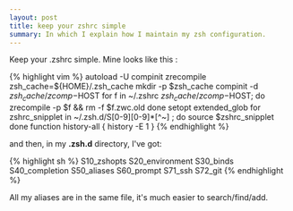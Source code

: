```yaml
---
layout: post
title: keep your zshrc simple
summary: In which I explain how I maintain my zsh configuration.
---
```


Keep your .zshrc simple. Mine looks like this :

{% highlight vim %}
autoload -U compinit zrecompile
zsh_cache=${HOME}/.zsh_cache
mkdir -p $zsh_cache
compinit -d $zsh_cache/zcomp-$HOST
for f in ~/.zshrc $zsh_cache/zcomp-$HOST; do
    zrecompile -p $f &amp;&amp; rm -f $f.zwc.old
done
setopt extended_glob
for zshrc_snipplet in ~/.zsh.d/S[0-9][0-9]*[^~] ; do
    source $zshrc_snipplet
done
function history-all { history -E 1 }
{% endhighlight %}

and then, in my **.zsh.d** directory, I've got:

{% highlight sh %}
S10_zshopts
S20_environment
S30_binds
S40_completion
S50_aliases
S60_prompt
S71_ssh
S72_git
{% endhighlight %}

All my aliases are in the same file, it's much easier to search/find/add.
